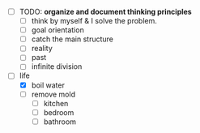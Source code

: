 - [ ] TODO: **organize and document thinking principles**
    - [ ] think by myself & I solve the problem.
    - [ ] goal orientation
    - [ ] catch the main structure
    - [ ] reality
    - [ ] past
    - [ ] infinite division
- [ ] life
    - [x] boil water
    - [ ] remove mold
        - [ ] kitchen
        - [ ] bedroom
        - [ ] bathroom